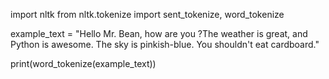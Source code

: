 import nltk
from nltk.tokenize import sent_tokenize, word_tokenize

example_text = "Hello Mr. Bean, how are you ?The weather is great, and Python is awesome. The sky is pinkish-blue. You shouldn't eat cardboard."

print(word_tokenize(example_text))
